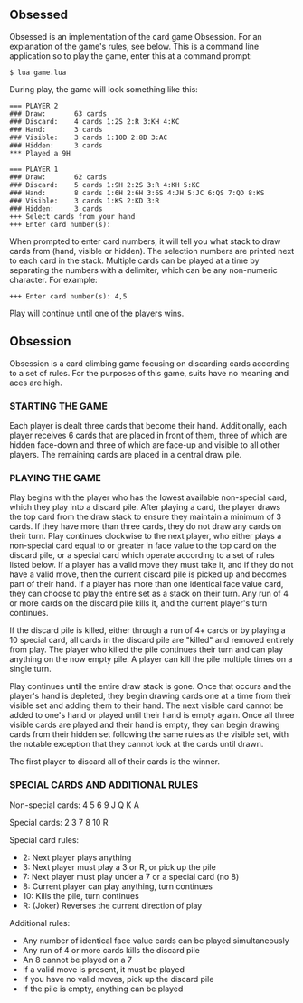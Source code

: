 Obsessed
--------

Obsessed is an implementation of the card game Obsession. For an explanation of the game's rules, see below. This is a command line application so to play the game, enter this at a command prompt:

    $ lua game.lua

During play, the game will look something like this:

    === PLAYER 2
    ### Draw:       63 cards
    ### Discard:    4 cards 1:2S 2:R 3:KH 4:KC 
    ### Hand:       3 cards
    ### Visible:    3 cards 1:10D 2:8D 3:AC 
    ### Hidden:     3 cards
    *** Played a 9H
    
    === PLAYER 1
    ### Draw:       62 cards
    ### Discard:    5 cards 1:9H 2:2S 3:R 4:KH 5:KC 
    ### Hand:       8 cards 1:6H 2:6H 3:6S 4:JH 5:JC 6:QS 7:QD 8:KS 
    ### Visible:    3 cards 1:KS 2:KD 3:R 
    ### Hidden:     3 cards
    +++ Select cards from your hand
    +++ Enter card number(s):

When prompted to enter card numbers, it will tell you what stack to draw cards from (hand, visible or hidden). The selection numbers are printed next to each card in the stack. Multiple cards can be played at a time by separating the numbers with a delimiter, which can be any non-numeric character. For example:

    +++ Enter card number(s): 4,5

Play will continue until one of the players wins.

Obsession
---------

Obsession is a card climbing game focusing on discarding cards according to a set of rules. For the purposes of this game, suits have no meaning and aces are high.

### STARTING THE GAME ###

Each player is dealt three cards that become their hand. Additionally, each player receives 6 cards that are placed in front of them, three of which are hidden face-down and three of which are face-up and visible to all other players. The remaining cards are placed in a central draw pile.

### PLAYING THE GAME ###

Play begins with the player who has the lowest available non-special card, which they play into a discard pile. After playing a card, the player draws the top card from the draw stack to ensure they maintain a minimum of 3 cards. If they have more than three cards, they do not draw any cards on their turn. Play continues clockwise to the next player, who either plays a non-special card equal to or greater in face value to the top card on the discard pile, or a special card which operate according to a set of rules listed below. If a player has a valid move they must take it, and if they do not have a valid move, then the current discard pile is picked up and becomes part of their hand. If a player has more than one identical face value card, they can choose to play the entire set as a stack on their turn. Any run of 4 or more cards on the discard pile kills it, and the current player's turn continues.

If the discard pile is killed, either through a run of 4+ cards or by playing a 10 special card, all cards in the discard pile are "killed" and removed entirely from play. The player who killed the pile continues their turn and can play anything on the now empty pile. A player can kill the pile multiple times on a single turn.

Play continues until the entire draw stack is gone. Once that occurs and the player's hand is depleted, they begin drawing cards one at a time from their visible set and adding them to their hand. The next visible card cannot be added to one's hand or played until their hand is empty again. Once all three visible cards are played and their hand is empty, they can begin drawing cards from their hidden set following the same rules as the visible set, with the notable exception that they cannot look at the cards until drawn.

The first player to discard all of their cards is the winner.

### SPECIAL CARDS AND ADDITIONAL RULES ###

Non-special cards: 4 5 6 9 J Q K A

Special cards: 2 3 7 8 10 R

Special card rules:

* 2: Next player plays anything
* 3: Next player must play a 3 or R, or pick up the pile
* 7: Next player must play under a 7 or a special card (no 8)
* 8: Current player can play anything, turn continues
* 10: Kills the pile, turn continues
* R: (Joker) Reverses the current direction of play

Additional rules:

* Any number of identical face value cards can be played simultaneously
* Any run of 4 or more cards kills the discard pile
* An 8 cannot be played on a 7
* If a valid move is present, it must be played
* If you have no valid moves, pick up the discard pile
* If the pile is empty, anything can be played

